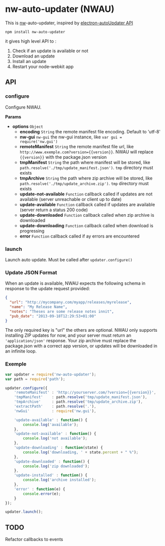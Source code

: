 nw-auto-updater (NWAU)
======================

This is [nw](https://github.com/rogerwang/node-webkit)-auto-updater, inspired by [electron-autoUpdater API](http://electron.atom.io/docs/v0.33.0/api/auto-updater/)

```
npm install nw-auto-updater
```

it gives high level API to :

1. Check if an update is available or not
2. Download an update
3. Install an update
4. Restart your node-webkit app

## API

### configure

Configure NWAU. 

**Params**

* **options** `Object`
	* **encoding** `String` the remote manifest file encoding. Default to 'utf-8'
	* **nw-gui** `nw-gui` the nw-gui instance, like `var gui = require('nw.gui')`
	* **remoteManifest** `String` the remote manifest file url, like `http://www.exemple.com?version={{version}}`. NWAU will replace `{{version}}` with the package.json version
	* **tmpManifest** `String` the path where manifest will be stored, like `path.resolve('./tmp/update_manifest.json')`. `tmp` directory must exists
	* **tmpArchive** `String` the path where zip archive will be stored, like `path.resolve('./tmp/update_archive.zip')`. `tmp` directory must exists
	* **update-not-available** `Function` callback called if updates are not available (server unreachable or client up to date)
	* **update-available** `Function` callback called if updates are available (server return a status 200 code)
	* **update-downloaded** `Function` callback called when zip archive is downloaded 
	* **update-downloading** `Function` callback called when download is progressing
	* **error** `Function` callback called if ay errors are encountered

### launch

Launch auto update. Must be called after `updater.configure()`

### Update JSON Format

When an update is available, NWAU expects the following schema in response to the update request provided:

```json
{
  "url": "http://mycompany.com/myapp/releases/myrelease",
  "name": "My Release Name",
  "notes": "Theses are some release notes innit",
  "pub_date": "2013-09-18T12:29:53+01:00"
}
```

The only required key is "url" the others are optional. NWAU only supports installing ZIP updates for now, and your server must return an `'application/json'` response. Your zip archive must replace the package.json with a correct app version, or updates will be downloaded in an infinite loop.

### Exemple 

```javascript
var updater = require('nw-auto-updater');
var path = require('path');

updater.configure({
	'remoteManifest' : 'http://yourserver.com/?version={{version}}',
	'tmpManifest'    : path.resolve('tmp/update_manifest.json'),
	'tmpArchive'     : path.resolve('tmp/update_archive.zip'),
	'extractPath'    : path.resolve('.'),
	'nwGui'          : require('nw.gui'),

	'update-available' : function() {
		console.log('available');
	},
	'update-not-available' : function() {
		console.log('not available');
	},
	'update-downloading' : function(state) {
		console.log('downloading, ' + state.percent + " %");
	},
	'update-downloaded' : function() {
		console.log('zip downloaded');
	},
	'update-installed' : function() {
		console.log('archive installed');
	},
	'error' : function(e) {
		console.error(e);
	}
});

updater.launch();
```

## TODO

Refactor callbacks to events